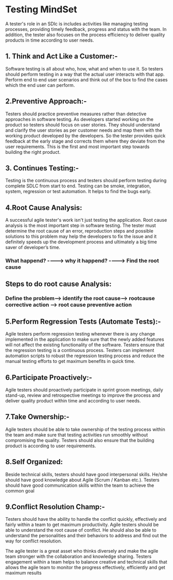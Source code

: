 # Testing MindSet

A tester's role in an SDlc is includes activities like managing testing processes,  providing timely feedback, progress and status with the team. In addition, the tester also focuses on the process efficiency to deliver quality products in time according to user needs. 

## 1. Think and Act Like a Customer:-
Software testing is all about who, how, what and when to use it. So testers should perform testing in a way that the actual user interacts with that app. Perform end to end user scenarios and think out of the box to find the cases which the end user can perform.
## 2.Preventive Approach:-
Testers should practice preventive measures rather than detective approaches in software testing. As developers started working on the product so testers should focus on user stories. They should understand and clarify the user stories as per customer needs and map them with the working product developed by the developers. So the tester provides quick feedback at the early stage and corrects them where they deviate from the user requirements. This is the first and most important step towards building the right product.


## 3. Continues Testing:-
Testing is the continuous process and testers should perform testing during complete SDLC from start to end. Testing can be smoke, integration, system, regression or test automation. It helps to find the bugs early.
## 4.Root Cause Analysis:
A successful agile tester's work isn't just testing the application. Root cause analysis is the most important step in software testing. The tester must determine the root cause of an error, reproduction steps and possible solutions to this problem may help the developers to fix the issue and it definitely speeds up the development process and ultimately a big time saver of developer’s time.

### What happend? ----> why it happend? ----> Find the root cause

## Steps to do root cause Analysis:

### Define the problem--> identify the root cause--> rootcause corrective action --> root cause preventive action 

## 5.Perform Regression Tests (Automate Tests):-

Agile testers perform regression testing whenever there is any change implemented in the application to make sure that the newly added features will not affect the existing functionality of the software. Testers ensure that the regression testing is a continuous process. Testers can implement automation scripts to robust the regression testing process and reduce the manual testing efforts to get maximum benefits in quick time.

## 6.Participate Proactively:-

Agile testers should proactively participate in sprint groom meetings, daily stand-up, review and retrospective meetings to improve the process and deliver quality product within time and according to user needs.

## 7.Take Ownership:-
Agile testers should be able to take ownership of the testing process within the team and make sure that testing activities run smoothly without compromising the quality. Testers should also ensure that the building product is according to user requirements.
## 8.Self Organized:

Beside technical skills, testers should have good interpersonal skills. He/she should have good knowledge about Agile (Scrum / Kanban etc.). Testers should have good communication skills within the team to achieve the common goal

## 9.Conflict Resolution Champ:-

Testers should have the ability to handle the conflict quickly, effectively and fairly within a team to get maximum productivity. Agile testers should be able to understand the root cause of conflict. He should also be able to understand the personalities and their behaviors to address and find out the way for conflict resolution.

The agile tester is a great asset who thinks diversely and make the agile team stronger with the collaboration and knowledge sharing. Testers engagement within a team helps to balance creative and technical skills that allows the agile team to monitor the progress effectively, efficiently and get maximum results

